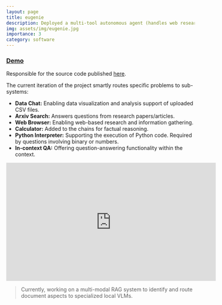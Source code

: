 ```yaml
---
layout: page
title: eugenie
description: Deployed a multi-tool autonomous agent (handles web research, data engineering, coding problems) 🧞
img: assets/img/eugenie.jpg
importance: 3
category: software
---
```



### [Demo](https://eugenio-a3n.streamlit.app/)

Responsible for the source code published [here](https://github.com/e-lab/Forestry_Student/).

The current iteration of the project smartly routes specific problems to sub-systems: 
- **Data Chat:** Enabling data visualization and analysis support of uploaded CSV files. 
- **Arxiv Search:** Answers questions from research papers/articles.
- **Web Browser:** Enabling web-based research and information gathering.
- **Calculator:** Added to the chains for factual reasoning. 
- **Python Interpreter:** Supporting the execution of Python code. Required by questions involving binary or numbers. 
- **In-context QA:** Offering question-answering functionality within the context.

<div align="center">
<iframe width="560" height="315" src="https://www.youtube.com/embed/-d7hI4Q0vXw?si=QOXM3GEj6KGKP-DP&amp;controls=0" title="YouTube video player" frameborder="0" allow="accelerometer; autoplay; clipboard-write; encrypted-media; gyroscope; picture-in-picture; web-share" referrerpolicy="strict-origin-when-cross-origin" allowfullscreen></iframe>
</div>

> Currently, working on a multi-modal RAG system to identify and route document aspects to specialized local VLMs.
